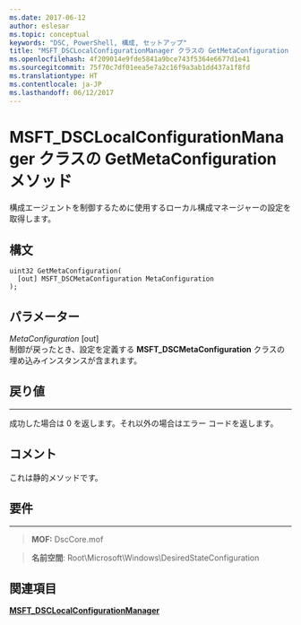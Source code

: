 ```yaml
---
ms.date: 2017-06-12
author: eslesar
ms.topic: conceptual
keywords: "DSC, PowerShell, 構成, セットアップ"
title: "MSFT_DSCLocalConfigurationManager クラスの GetMetaConfiguration メソッド"
ms.openlocfilehash: 4f209014e9fde5841a9bce743f5364e6677d1e41
ms.sourcegitcommit: 75f70c7df01eea5e7a2c16f9a3ab1dd437a1f8fd
ms.translationtype: HT
ms.contentlocale: ja-JP
ms.lasthandoff: 06/12/2017
---
```

<a id="getmetaconfiguration-method-of-the-msftdsclocalconfigurationmanager-class" class="xliff"></a>

# MSFT_DSCLocalConfigurationManager クラスの GetMetaConfiguration メソッド

構成エージェントを制御するために使用するローカル構成マネージャーの設定を取得します。

<a id="syntax" class="xliff"></a>

構文
------

```mof
uint32 GetMetaConfiguration(
  [out] MSFT_DSCMetaConfiguration MetaConfiguration
);
```

<a id="parameters" class="xliff"></a>

パラメーター
----------

*MetaConfiguration* \[out\]  
制御が戻ったとき、設定を定義する **MSFT_DSCMetaConfiguration** クラスの埋め込みインスタンスが含まれます。

<a id="return-value" class="xliff"></a>

## 戻り値
------------

成功した場合は 0 を返します。それ以外の場合はエラー コードを返します。

<a id="remarks" class="xliff"></a>

## コメント

これは静的メソッドです。

<a id="requirements" class="xliff"></a>

## 要件
------------
>**MOF:** DscCore.mof

>**名前空間**: Root\Microsoft\Windows\DesiredStateConfiguration


<a id="see-also" class="xliff"></a>

## 関連項目


[**MSFT_DSCLocalConfigurationManager**](msft-dsclocalconfigurationmanager.md)


 

 



